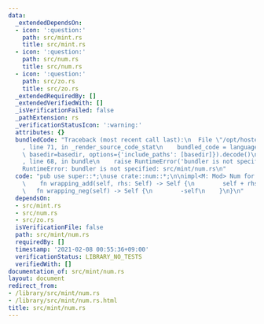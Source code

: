 ```yaml
---
data:
  _extendedDependsOn:
  - icon: ':question:'
    path: src/mint.rs
    title: src/mint.rs
  - icon: ':question:'
    path: src/num.rs
    title: src/num.rs
  - icon: ':question:'
    path: src/zo.rs
    title: src/zo.rs
  _extendedRequiredBy: []
  _extendedVerifiedWith: []
  _isVerificationFailed: false
  _pathExtension: rs
  _verificationStatusIcon: ':warning:'
  attributes: {}
  bundledCode: "Traceback (most recent call last):\n  File \"/opt/hostedtoolcache/Python/3.9.1/x64/lib/python3.9/site-packages/onlinejudge_verify/documentation/build.py\"\
    , line 71, in _render_source_code_stat\n    bundled_code = language.bundle(stat.path,\
    \ basedir=basedir, options={'include_paths': [basedir]}).decode()\n  File \"/opt/hostedtoolcache/Python/3.9.1/x64/lib/python3.9/site-packages/onlinejudge_verify/languages/user_defined.py\"\
    , line 68, in bundle\n    raise RuntimeError('bundler is not specified: {}'.format(path.as_posix()))\n\
    RuntimeError: bundler is not specified: src/mint/num.rs\n"
  code: "pub use super::*;\nuse crate::num::*;\n\nimpl<M: Mod> Num for Mint<M> {\n\
    \    fn wrapping_add(self, rhs: Self) -> Self {\n        self + rhs\n    }\n \
    \   fn wrapping_neg(self) -> Self {\n        -self\n    }\n}\n"
  dependsOn:
  - src/mint.rs
  - src/num.rs
  - src/zo.rs
  isVerificationFile: false
  path: src/mint/num.rs
  requiredBy: []
  timestamp: '2021-02-08 00:55:36+09:00'
  verificationStatus: LIBRARY_NO_TESTS
  verifiedWith: []
documentation_of: src/mint/num.rs
layout: document
redirect_from:
- /library/src/mint/num.rs
- /library/src/mint/num.rs.html
title: src/mint/num.rs
---
```

